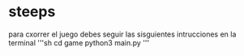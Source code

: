 # steeps

para cxorrer el juego debes seguir las sisguientes intrucciones en la terminal
'''sh
cd game
python3 main.py
'''

